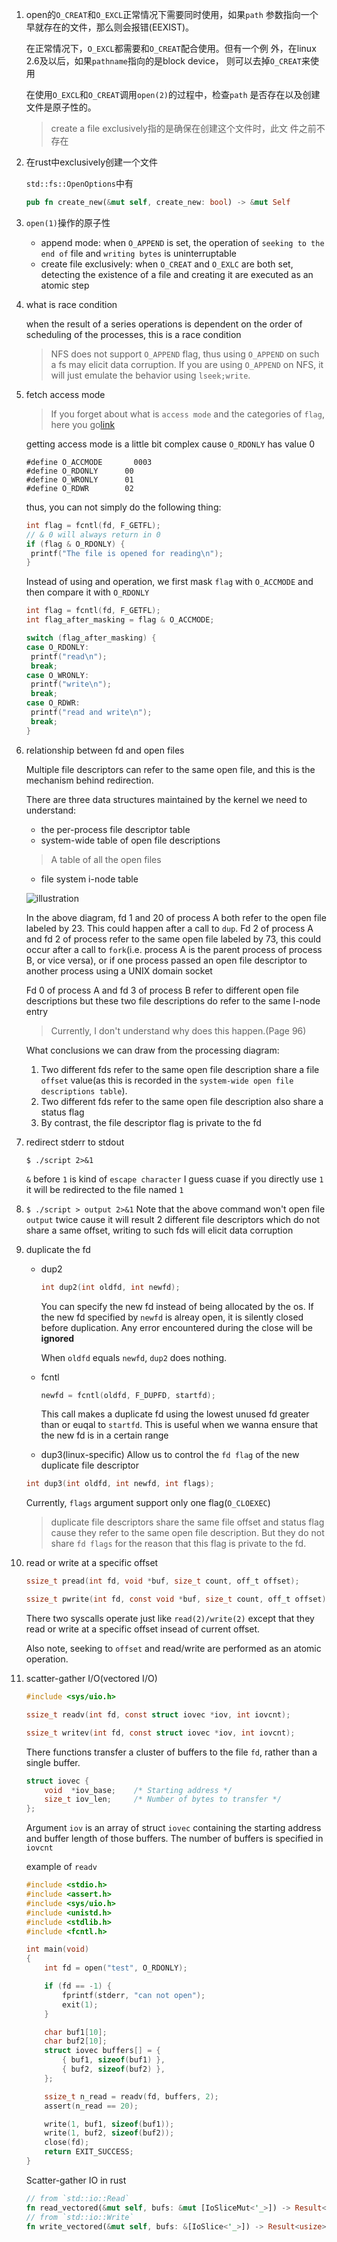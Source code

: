 1. open的`O_CREAT`和`O_EXCL`正常情况下需要同时使用，如果`path`
   参数指向一个早就存在的文件，那么则会报错(EEXIST)。

   在正常情况下，`O_EXCL`都需要和`O_CREAT`配合使用。但有一个例
   外，在linux 2.6及以后，如果`pathname`指向的是block device，
   则可以去掉`O_CREAT`来使用

   在使用`O_EXCL`和`O_CREAT`调用`open(2)`的过程中，检查`path`
   是否存在以及创建文件是原子性的。

   > create a file exclusively指的是确保在创建这个文件时，此文
   件之前不存在

2. 在rust中exclusively创建一个文件

   `std::fs::OpenOptions`中有

   ```rust
   pub fn create_new(&mut self, create_new: bool) -> &mut Self
   ```

3. `open(1)`操作的原子性

    * append mode: when `O_APPEND` is set, the operation of `seeking to the end of`
    file and `writing bytes` is uninterruptable
    * create file exclusively: when `O_CREAT` and `O_EXLC` are both set, detecting
    the existence of a file and creating it are executed as an atomic step

4. what is race condition

   when the result of a series operations is dependent on the order of scheduling
   of the processes, this is a race condition

   > NFS does not support `O_APPEND` flag, thus using `O_APPEND` on such a fs may
   elicit data corruption. If you are using `O_APPEND` on NFS, it will just emulate
   the behavior using `lseek;write`.

5. fetch access mode

   > If you forget about what is `access mode` and the categories of `flag`,
   here you go[link](https://github.com/SteveLauC/Notes/blob/main/system/system-programming/the-linux-programming-interface/Ch4.md)

   getting access mode is a little bit complex cause `O_RDONLY` has value 0

   ```
   #define O_ACCMODE	   0003
   #define O_RDONLY	     00
   #define O_WRONLY	     01
   #define O_RDWR	     02
   ```

   thus, you can not simply do the following thing:

   ```c
   int flag = fcntl(fd, F_GETFL);
   // & 0 will always return in 0
   if (flag & O_RDONLY) {
   	printf("The file is opened for reading\n");
   }
   ```

   Instead of using and operation, we first mask `flag` with `O_ACCMODE` and then 
   compare it with `O_RDONLY`

   ```c
   int flag = fcntl(fd, F_GETFL);
   int flag_after_masking = flag & O_ACCMODE;

   switch (flag_after_masking) {
   case O_RDONLY:
   	printf("read\n");
	break;
   case O_WRONLY:
   	printf("write\n");
	break;
   case O_RDWR:
   	printf("read and write\n");
	break;
   }
   ```

6. relationship between fd and open files

   Multiple file descriptors can refer to the same open file, and this is the mechanism
   behind redirection.

   There are three data structures maintained by the kernel we need to understand:
   
   * the per-process file descriptor table
   * system-wide table of open file descriptions
   > A table of all the open files
   * file system i-node table

   ![illustration](https://github.com/SteveLauC/pic/blob/main/relation_between_fd_and_open_files.jpeg)

   In the above diagram, fd 1 and 20 of process A both refer to the open file 
   labeled by 23. This could happen after a call to `dup`. Fd 2 of process A and
   fd 2 of process refer to the same open file labeled by 73, this could occur
   after a call to `fork`(i.e. process A is the parent process of process B, or 
   vice versa), or if one process passed an open file descriptor to another process
   using a UNIX domain socket

   Fd 0 of process A and fd 3 of process B refer to different open file descriptions
   but these two file descriptions do refer to the same I-node entry
   > Currently, I don't understand why does this happen.(Page 96)

   What conclusions we can draw from the processing diagram:
   1. Two different fds refer to the same open file description share a file `offset`
   value(as this is recorded in the `system-wide open file descriptions table`).
   2. Two different fds refer to the same open file description also share a status flag
   3. By contrast, the file descriptor flag is private to the fd

7. redirect stderr to stdout

   ```shell
   $ ./script 2>&1
   ```

   `&` before `1` is kind of `escape character` I guess cuase if you directly use
   `1` it will be redirected to the file named `1`


8. `$ ./script > output 2>&1`
    Note that the above command won't open file `output` twice cause it will result 2 
    different file descriptors which do not share a same offset, writing to such fds
    will elicit data corruption

9. duplicate the fd

   * dup2
     ```c
     int dup2(int oldfd, int newfd);
     ```

     You can specify the new fd instead of being allocated by the os. If the new fd
     specified by `newfd` is alreay open, it is silently closed before duplication.
     Any error encountered during the close will be **ignored**

     When `oldfd` equals `newfd`, `dup2` does nothing.

   * fcntl

     ```c
     newfd = fcntl(oldfd, F_DUPFD, startfd);
     ```
     
     This call makes a duplicate fd using the lowest unused fd greater than or euqal
     to `startfd`. This is useful when we wanna ensure that the new fd is in a certain
     range

   * dup3(linux-specific)
   Allow us to control the `fd flag` of the new duplicate file descriptor
 
   ```c
   int dup3(int oldfd, int newfd, int flags);
   ```

   Currently, `flags` argument support only one flag(`O_CLOEXEC`)

   > duplicate file descriptors share the same file offset and status flag 
   cause they refer to the same open file description. But they do not share
   `fd flags` for the reason that this flag is private to the fd.
   

10. read or write at a specific offset

    ```c
    ssize_t pread(int fd, void *buf, size_t count, off_t offset);

    ssize_t pwrite(int fd, const void *buf, size_t count, off_t offset);
    ```

    There two syscalls operate just like `read(2)/write(2)` except that they
    read or write at a specific offset insead of current offset.

    Also note, seeking to `offset` and read/write are performed as an atomic
    operation.

11. scatter-gather I/O(vectored I/O)


    ```c
    #include <sys/uio.h>

    ssize_t readv(int fd, const struct iovec *iov, int iovcnt);

    ssize_t writev(int fd, const struct iovec *iov, int iovcnt);
    ```

    There functions transfer a cluster of buffers to the file `fd`, rather than
    a single buffer.

    ```c
    struct iovec {
        void  *iov_base;    /* Starting address */
        size_t iov_len;     /* Number of bytes to transfer */
    };
    ```

    Argument `iov` is an array of struct `iovec` containing the starting address
    and buffer length of those buffers. The number of buffers is specified in
    `iovcnt`

    example of `readv`

    ```c
    #include <stdio.h>
    #include <assert.h>
    #include <sys/uio.h>
    #include <unistd.h>
    #include <stdlib.h>
    #include <fcntl.h>
    
    int main(void)
    {
	    int fd = open("test", O_RDONLY);
    
	    if (fd == -1) {
		    fprintf(stderr, "can not open");
		    exit(1);
	    }
    
	    char buf1[10];
	    char buf2[10];
	    struct iovec buffers[] = {
		    { buf1, sizeof(buf1) },
		    { buf2, sizeof(buf2) },
	    };
    
	    ssize_t n_read = readv(fd, buffers, 2);
	    assert(n_read == 20);
    
	    write(1, buf1, sizeof(buf1));
	    write(1, buf2, sizeof(buf2));
	    close(fd);
	    return EXIT_SUCCESS;
    }
    ```

    Scatter-gather IO in rust

    ```rust
    // from `std::io::Read`
    fn read_vectored(&mut self, bufs: &mut [IoSliceMut<'_>]) -> Result<usize>
    // from `std::io::Write`
    fn write_vectored(&mut self, bufs: &[IoSlice<'_>]) -> Result<usize>
    ```

